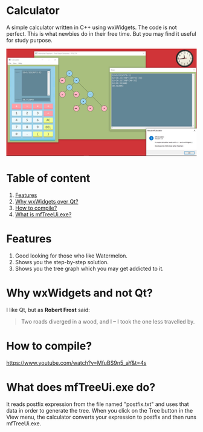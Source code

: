 # Calculator
A simple calculator written in C++ using wxWidgets. The code is not perfect. This is what newbies do in their free time. But you may find it useful for study purpose.

![Screenshot](https://raw.githubusercontent.com/FarahaniMehrshad/Calculator/main/Images/photo_2022-09-08_23-43-49.jpg)

# Table of content
1. [Features](http://https://github.com/FarahaniMehrshad/Calculator#features "Features")
2. [Why wxWidgets over Qt?](https://github.com/FarahaniMehrshad/Calculator#why-wxwidgets-and-not-qt "Why wxWidgets over Qt?")
3. [How to compile?](https://github.com/FarahaniMehrshad/Calculator#how-to-compile "How to compile?")
4. [What is mfTreeUi.exe?](https://github.com/FarahaniMehrshad/Calculator#what-does-mftreeuiexe-do "What is mfTreeUi.exe?")

# Features
1. Good looking for those who like Watermelon.
2. Shows you the step-by-step solution.
3. Shows you the tree graph which you may get addicted to it.

# Why wxWidgets and not Qt?
I like Qt, but as **Robert Frost** said:

> Two roads diverged in a wood, and I – I took the one less travelled by.

# How to compile?
https://www.youtube.com/watch?v=MfuBS9n5_aY&t=4s

# What does mfTreeUi.exe do?
It reads postfix expression from the file named "postfix.txt" and uses that data in order to generate the tree. When you click on the Tree button in the View menu, the calculator converts your expression to postfix and then runs mfTreeUi.exe.
